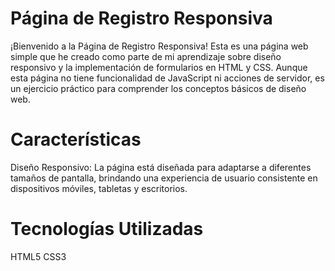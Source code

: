 # Página de Registro Responsiva
¡Bienvenido a la Página de Registro Responsiva!
Esta es una página web simple que he creado como parte de mi aprendizaje sobre diseño responsivo y la implementación de formularios en HTML y CSS. Aunque esta página no tiene funcionalidad de JavaScript ni acciones de servidor, es un ejercicio práctico para comprender los conceptos básicos de diseño web.

# Características
Diseño Responsivo: La página está diseñada para adaptarse a diferentes tamaños de pantalla, brindando una experiencia de usuario consistente en dispositivos móviles, tabletas y escritorios.

# Tecnologías Utilizadas
HTML5
CSS3
